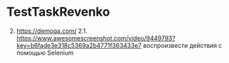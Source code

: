 # TestTaskRevenko

2.   https://demoqa.com/
2.1. https://www.awesomescreenshot.com/video/9449793?key=b6fade3e318c5369a2b4771f363433e7  воспроизвести действия
     с помощью Selenium
